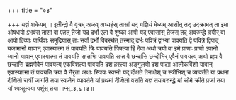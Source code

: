 +++
title = "०३"

+++
यज्ञं शकेयम् ॥ इतीन्द्रो वै वृत्रम् अप्स्व् अध्यहंस् तासां यद् यज्ञियं मेध्यम् आसीत् तद् उदक्रामत् ता इमा ओषधयो ऽभवंस् तासां वा एतत् तेजो यद् दर्भा एता वै शुष्का आपो यद् एवासांस् तेजस् तद् अवरुन्द्धे त्रयीर् वा आपो दिव्याः पार्थिवाः समुद्रियास् ताः सर्वा दर्भो विवस्थैत् तस्माद् दर्भः पवित्रं द्वाभ्यां पावयति द्वे पवित्रे द्विपाद् यजामानो यावान् एवास्यात्मा तं पावयति त्रिः पावयति त्रिषत्या हि देवा अथो त्रयो वा इमे प्राणाः प्राणो ऽपानो व्यानो यावान् एवास्यात्मा तं पावयति सप्तभिः पावयति सप्त वै छन्दांसि छन्दोभिर् एवैनं पावयत्य् अथो ब्रह्म वै छन्दांसि ब्रह्मणैवैनं पावयत्य् एकविंशत्या पावयति दश हस्त्या अङ्गुलयो दश पाद्या आत्मैकविंशो यावान् एवास्यात्मा तं पावयति त्रया वै नैरृता अक्षाः स्त्रियः स्वप्नो यद् दीक्षते तेनाक्षैश् च स्त्रीभिश् च व्यावर्तते यां प्रथमां दीक्षितो रात्रीं जागर्ति तया स्वप्नेन व्यावर्तते यां प्रथमां दीक्षितो वसति यज्ञं तयावरुन्द्धे यां सोमे क्रीते प्रजां तया यां श्वःसुत्यया पशूंस् तया ॥म्स्_३,६।३॥  
    
